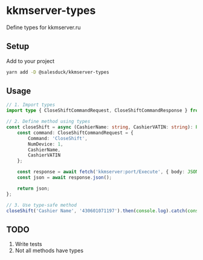# kkmserver-types

Define types for kkmserver.ru

## Setup

Add to your project
```sh
yarn add -D @salesduck/kkmserver-types
```

## Usage

```ts
// 1. Import types
import type { CloseShiftCommandRequest, CloseShiftCommandResponse } from '@salesduck/kkmserver-types';

// 2. Define method using types
const closeShift = async (CashierName: string, CashierVATIN: string): Promise<CloseShiftCommandResponse> => {
    const command: CloseShiftCommandRequest = {
        Command: 'CloseShift',
        NumDevice: 1,
        CashierName,
        CashierVATIN
    };

    const response = await fetch('kkmserver:port/Execute', { body: JSON.stringify(command) });
    const json = await response.json();

    return json;
};

// 3. Use type-safe method
closeShift('Cashier Name', '430601071197').then(console.log).catch(console.error);
```

## TODO

1. Write tests
2. Not all methods have types
